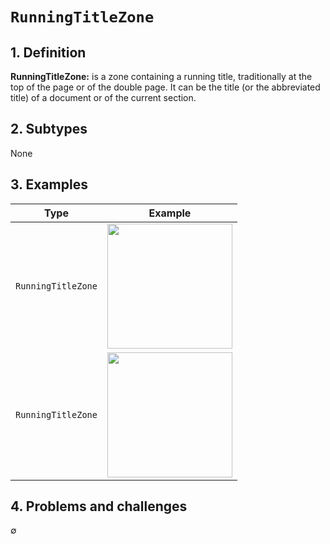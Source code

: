 # `RunningTitleZone`

## 1. Definition

**RunningTitleZone:**  is a zone containing a running title, traditionally at the top of the page or of the double page. It can be the title (or the abbreviated title) of a document or of the current section.

## 2. Subtypes

None

## 3. Examples

| Type | Example |
|------|---------|
| `RunningTitleZone` | <img src="bpt6k1280589b_f24.jpg" width="200px">  |
| `RunningTitleZone` | <img src="btv1b84259980_f112.jpg" width="200px">  |


## 4. Problems and challenges

∅